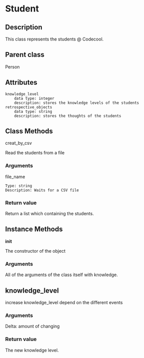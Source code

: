 # Student

## Description
This class represents the students @ Codecool.


## Parent class

Person

## Attributes
    knowledge_level
        data type: integer
        description: stores the knowledge levels of the students
    retrospective_objects
        data type: string
        description: stores the thoughts of the students

## Class Methods
creat_by_csv

Read the students from a file

### Arguments

file_name

    Type: string
    Description: Waits for a CSV file

### Return value

Return a list which containing the students.

## Instance Methods
__init__

The constructor of the object

### Arguments

All of the arguments of the class itself with knowledge.

## knowledge_level

increase knowledge_level depend on the different events

### Arguments

Delta: amount of changing

### Return value

The new knowledge level.
